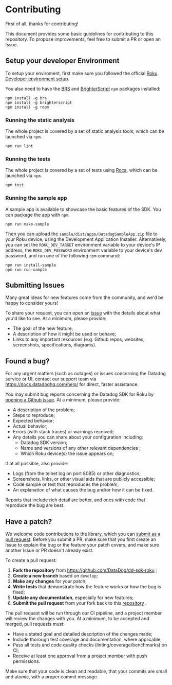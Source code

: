 # Contributing

First of all, thanks for contributing!

This document provides some basic guidelines for contributing to this repository.
To propose improvements, feel free to submit a PR or open an Issue.

## Setup your developer Environment

To setup your enviroment, first make sure you followed the official [Roku Developer environment setup](https://developer.roku.com/en-gb/docs/developer-program/getting-started/developer-setup.md).

You also need to have the [BRS](https://npmjs.org/package/brs) and [BrighterScript](https://npmjs.org/package/brighterscript) `npm` packages installed: 

```shell script
npm install -g brs
npm install -g brighterscript
npm install -g ropm
```

### Running the static analysis

The whole project is covered by a set of static analysis tools, which can be launched via `npm`.

```shell script
npm run lint
```

### Running the tests

The whole project is covered by a set of tests using [Roca](https://hulu.github.io/roca/), which can be launched via `npm`.

```shell script
npm test
```

### Running the sample app

A sample app is available to showcase the basic features of the SDK. You can package the app with `npm`.

```shell script
npm run make-sample
```

Then you can upload the `sample/dist/apps/DatadogSampleApp.zip` file to your Roku device, using the Development Application Installer. Alternatively, you can set the `ROKU_DEV_TARGET` environment variable to your device's IP address, the `ROKU_DEV_PASSWORD` environment variable to your device's dev password, and run one of the following `npm` command:

```shell script
npm run install-sample
npm run run-sample
```


## Submitting Issues

Many great ideas for new features come from the community, and we'd be happy to
consider yours!

To share your request, you can open an [issue](https://github.com/DataDog/dd-sdk-roku/issues/new?labels=enhancement&template=feature_request.md) 
with the details about what you'd like to see. At a minimum, please provide:

 - The goal of the new feature;
 - A description of how it might be used or behave;
 - Links to any important resources (e.g. Github repos, websites, screenshots,
     specifications, diagrams).

## Found a bug?

For any urgent matters (such as outages) or issues concerning the Datadog service
or UI, contact our support team via https://docs.datadoghq.com/help/ for direct,
faster assistance.

You may submit bug reports concerning the Datadog SDK for Roku by 
[opening a Github issue](https://github.com/DataDog/dd-sdk-roku/issues/new?labels=bug&template=bug_report.md).
At a minimum, please provide:

 - A description of the problem;
 - Steps to reproduce;
 - Expected behavior;
 - Actual behavior;
 - Errors (with stack traces) or warnings received;
 - Any details you can share about your configuration including:
    - Datadog SDK version;
    - Name and versions of any other relevant dependencies ;
    - Which Roku device(s) the issue appears on;

If at all possible, also provide:

 - Logs (from the telnet log on port 8085) or other diagnostics;
 - Screenshots, links, or other visual aids that are publicly accessible;
 - Code sample or test that reproduces the problem;
 - An explanation of what causes the bug and/or how it can be fixed.

Reports that include rich detail are better, and ones with code that reproduce
the bug are best.

## Have a patch?

We welcome code contributions to the library, which you can 
[submit as a pull request](https://github.com/DataDog/dd-sdk-roku/pull/new/develop).
Before you submit a PR, make sure that you first create an Issue to explain the
bug or the feature your patch covers, and make sure another Issue or PR doesn't
already exist.

To create a pull request:

1. **Fork the repository** from https://github.com/DataDog/dd-sdk-roku ;
2. **Create a new branch** based on `develop`;
3. **Make any changes** for your patch;
4. **Write tests** that demonstrate how the feature works or how the bug is fixed;
5. **Update any documentation**, especially for new features;
6. **Submit the pull request** from your fork back to this 
    [repository](https://github.com/DataDog/dd-sdk-roku) .


The pull request will be run through our CI pipeline, and a project member will
review the changes with you. At a minimum, to be accepted and merged, pull
requests must:

 - Have a stated goal and detailed description of the changes made;
 - Include thorough test coverage and documentation, where applicable;
 - Pass all tests and code quality checks (linting/coverage/benchmarks) on CI;
 - Receive at least one approval from a project member with push permissions.

Make sure that your code is clean and readable, that your commits are small and
atomic, with a proper commit message. 
